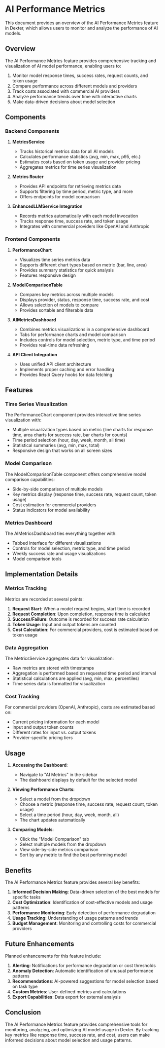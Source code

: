 # AI Performance Metrics

This document provides an overview of the AI Performance Metrics feature in Dexter, which allows users to monitor and analyze the performance of AI models.

## Overview

The AI Performance Metrics feature provides comprehensive tracking and visualization of AI model performance, enabling users to:

1. Monitor model response times, success rates, request counts, and token usage
2. Compare performance across different models and providers
3. Track costs associated with commercial AI providers
4. Analyze performance trends over time with interactive charts
5. Make data-driven decisions about model selection

## Components

### Backend Components

1. **MetricsService**
   - Tracks historical metrics data for all AI models
   - Calculates performance statistics (avg, min, max, p95, etc.)
   - Estimates costs based on token usage and provider pricing
   - Aggregates metrics for time series visualization

2. **Metrics Router**
   - Provides API endpoints for retrieving metrics data
   - Supports filtering by time period, metric type, and more
   - Offers endpoints for model comparison

3. **EnhancedLLMService Integration**
   - Records metrics automatically with each model invocation
   - Tracks response time, success rate, and token usage
   - Integrates with commercial providers like OpenAI and Anthropic

### Frontend Components

1. **PerformanceChart**
   - Visualizes time series metrics data
   - Supports different chart types based on metric (bar, line, area)
   - Provides summary statistics for quick analysis
   - Features responsive design

2. **ModelComparisonTable**
   - Compares key metrics across multiple models
   - Displays provider, status, response time, success rate, and cost
   - Allows selection of models to compare
   - Provides sortable and filterable data

3. **AIMetricsDashboard**
   - Combines metrics visualizations in a comprehensive dashboard
   - Tabs for performance charts and model comparison
   - Includes controls for model selection, metric type, and time period
   - Provides real-time data refreshing

4. **API Client Integration**
   - Uses unified API client architecture
   - Implements proper caching and error handling
   - Provides React Query hooks for data fetching

## Features

### Time Series Visualization

The PerformanceChart component provides interactive time series visualization with:

- Multiple visualization types based on metric (line charts for response time, area charts for success rate, bar charts for counts)
- Time period selection (hour, day, week, month, all time)
- Statistical summaries (avg, min, max, total)
- Responsive design that works on all screen sizes

### Model Comparison

The ModelComparisonTable component offers comprehensive model comparison capabilities:

- Side-by-side comparison of multiple models
- Key metrics display (response time, success rate, request count, token usage)
- Cost estimation for commercial providers
- Status indicators for model availability

### Metrics Dashboard

The AIMetricsDashboard ties everything together with:

- Tabbed interface for different visualizations
- Controls for model selection, metric type, and time period
- Weekly success rate and usage visualizations
- Model comparison tools

## Implementation Details

### Metrics Tracking

Metrics are recorded at several points:

1. **Request Start**: When a model request begins, start time is recorded
2. **Request Completion**: Upon completion, response time is calculated
3. **Success/Failure**: Outcome is recorded for success rate calculation
4. **Token Usage**: Input and output tokens are counted
5. **Cost Calculation**: For commercial providers, cost is estimated based on token usage

### Data Aggregation

The MetricsService aggregates data for visualization:

- Raw metrics are stored with timestamps
- Aggregation is performed based on requested time period and interval
- Statistical calculations are applied (avg, min, max, percentiles)
- Time series data is formatted for visualization

### Cost Tracking

For commercial providers (OpenAI, Anthropic), costs are estimated based on:

- Current pricing information for each model
- Input and output token counts
- Different rates for input vs. output tokens
- Provider-specific pricing tiers

## Usage

1. **Accessing the Dashboard**:
   - Navigate to "AI Metrics" in the sidebar
   - The dashboard displays by default for the selected model

2. **Viewing Performance Charts**:
   - Select a model from the dropdown
   - Choose a metric (response time, success rate, request count, token usage)
   - Select a time period (hour, day, week, month, all)
   - The chart updates automatically

3. **Comparing Models**:
   - Click the "Model Comparison" tab
   - Select multiple models from the dropdown
   - View side-by-side metrics comparison
   - Sort by any metric to find the best performing model

## Benefits

The AI Performance Metrics feature provides several key benefits:

1. **Informed Decision Making**: Data-driven selection of the best models for specific tasks
2. **Cost Optimization**: Identification of cost-effective models and usage patterns
3. **Performance Monitoring**: Early detection of performance degradation
4. **Usage Tracking**: Understanding of usage patterns and trends
5. **Budget Management**: Monitoring and controlling costs for commercial providers

## Future Enhancements

Planned enhancements for this feature include:

1. **Alerting**: Notifications for performance degradation or cost thresholds
2. **Anomaly Detection**: Automatic identification of unusual performance patterns
3. **Recommendations**: AI-powered suggestions for model selection based on task type
4. **Custom Metrics**: User-defined metrics and calculations
5. **Export Capabilities**: Data export for external analysis

## Conclusion

The AI Performance Metrics feature provides comprehensive tools for monitoring, analyzing, and optimizing AI model usage in Dexter. By tracking key metrics like response time, success rate, and cost, users can make informed decisions about model selection and usage patterns.